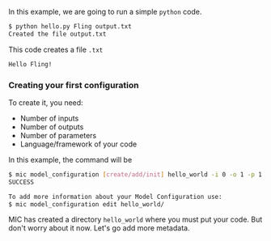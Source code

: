 In this example, we are going to run a simple `python` code. 

```bash
$ python hello.py Fling output.txt
Created the file output.txt
```


This code creates a file `.txt`
```bash
Hello Fling!
```

### Creating your first configuration

To create it, you need:

- Number of inputs
- Number of outputs
- Number of parameters
- Language/framework of your code


In this example, the command will be

```bash
$ mic model_configuration [create/add/init] hello_world -i 0 -o 1 -p 1 -l python3
SUCCESS

To add more information about your Model Configuration use:
$ mic model_configuration edit hello_world/
```

MIC has created a directory `hello_world` where you must put your code. But don't worry about it now. 
Let's go add more metadata.
